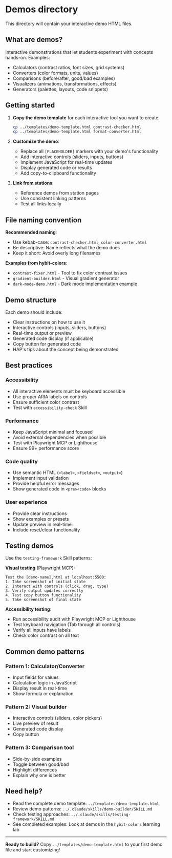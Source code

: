 # Demos directory

This directory will contain your interactive demo HTML files.

## What are demos?

Interactive demonstrations that let students experiment with concepts hands-on. Examples:
- Calculators (contrast ratios, font sizes, grid systems)
- Converters (color formats, units, values)
- Comparisons (before/after, good/bad examples)
- Visualizers (animations, transformations, effects)
- Generators (palettes, layouts, code snippets)

## Getting started

1. **Copy the demo template** for each interactive tool you want to create:
   ```bash
   cp ../templates/demo-template.html contrast-checker.html
   cp ../templates/demo-template.html format-converter.html
   ```

2. **Customize the demo**:
   - Replace all `[PLACEHOLDER]` markers with your demo's functionality
   - Add interactive controls (sliders, inputs, buttons)
   - Implement JavaScript for real-time updates
   - Display generated code or results
   - Add copy-to-clipboard functionality

3. **Link from stations**:
   - Reference demos from station pages
   - Use consistent linking patterns
   - Test all links locally

## File naming convention

**Recommended naming**:
- Use kebab-case: `contrast-checker.html`, `color-converter.html`
- Be descriptive: Name reflects what the demo does
- Keep it short: Avoid overly long filenames

**Examples from hybit-colors**:
- `contrast-fixer.html` - Tool to fix color contrast issues
- `gradient-builder.html` - Visual gradient generator
- `dark-mode-demo.html` - Dark mode implementation example

## Demo structure

Each demo should include:
- Clear instructions on how to use it
- Interactive controls (inputs, sliders, buttons)
- Real-time output or preview
- Generated code display (if applicable)
- Copy button for generated code
- HAP's tips about the concept being demonstrated

## Best practices

### Accessibility
- All interactive elements must be keyboard accessible
- Use proper ARIA labels on controls
- Ensure sufficient color contrast
- Test with `accessibility-check` Skill

### Performance
- Keep JavaScript minimal and focused
- Avoid external dependencies when possible
- Test with Playwright MCP or Lighthouse
- Ensure 99+ performance score

### Code quality
- Use semantic HTML (`<label>`, `<fieldset>`, `<output>`)
- Implement input validation
- Provide helpful error messages
- Show generated code in `<pre><code>` blocks

### User experience
- Provide clear instructions
- Show examples or presets
- Update preview in real-time
- Include reset/clear functionality

## Testing demos

Use the `testing-framework` Skill patterns:

**Visual testing** (Playwright MCP):
```
Test the [demo-name].html at localhost:5500:
1. Take screenshot of initial state
2. Interact with controls (click, drag, type)
3. Verify output updates correctly
4. Test copy button functionality
5. Take screenshot of final state
```

**Accessibility testing**:
- Run accessibility audit with Playwright MCP or Lighthouse
- Test keyboard navigation (Tab through all controls)
- Verify all inputs have labels
- Check color contrast on all text

## Common demo patterns

### Pattern 1: Calculator/Converter
- Input fields for values
- Calculation logic in JavaScript
- Display result in real-time
- Show formula or explanation

### Pattern 2: Visual builder
- Interactive controls (sliders, color pickers)
- Live preview of result
- Generated code display
- Copy button

### Pattern 3: Comparison tool
- Side-by-side examples
- Toggle between good/bad
- Highlight differences
- Explain why one is better

## Need help?

- Read the complete demo template: `../templates/demo-template.html`
- Review demo patterns: `../.claude/skills/demo-builder/SKILL.md`
- Check testing approaches: `../.claude/skills/testing-framework/SKILL.md`
- See completed examples: Look at demos in the `hybit-colors` learning lab

---

**Ready to build?** Copy `../templates/demo-template.html` to your first demo file and start customizing!
